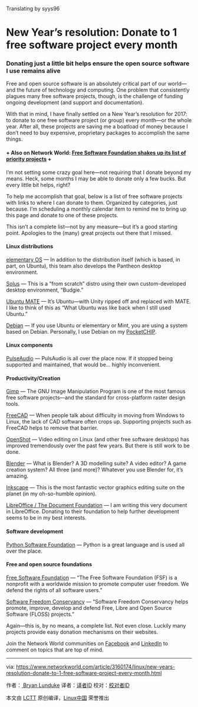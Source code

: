 Translating by syys96

New Year’s resolution: Donate to 1 free software project every month
============================================================

### Donating just a little bit helps ensure the open source software I use remains alive

Free and open source software is an absolutely critical part of our world—and the future of technology and computing. One problem that consistently plagues many free software projects, though, is the challenge of funding ongoing development (and support and documentation). 

With that in mind, I have finally settled on a New Year’s resolution for 2017: to donate to one free software project (or group) every month—or the whole year. After all, these projects are saving me a boatload of money because I don’t need to buy expensive, proprietary packages to accomplish the same things.

#### + Also on Network World: [Free Software Foundation shakes up its list of priority projects][19] +

I’m not setting some crazy goal here—not requiring that I donate beyond my means. Heck, some months I may be able to donate only a few bucks. But every little bit helps, right? 

To help me accomplish that goal, below is a list of free software projects with links to where I can donate to them. Organized by categories, just because. I’m scheduling a monthly calendar item to remind me to bring up this page and donate to one of these projects. 

This isn’t a complete list—not by any measure—but it’s a good starting point. Apologies to the (many) great projects out there that I missed.

#### Linux distributions 

[elementary OS][20] — In addition to the distribution itself (which is based, in part, on Ubuntu), this team also develops the Pantheon desktop environment. 

[Solus][21] — This is a “from scratch” distro using their own custom-developed desktop environment, “Budgie.” 

[Ubuntu MATE][22] — It’s Ubuntu—with Unity ripped off and replaced with MATE. I like to think of this as “What Ubuntu was like back when I still used Ubuntu.” 

[Debian][23] — If you use Ubuntu or elementary or Mint, you are using a system based on Debian. Personally, I use Debian on my [PocketCHIP][24].

#### Linux components 

[PulseAudio][25] — PulsAudio is all over the place now. If it stopped being supported and maintained, that would be… highly inconvenient. 

#### Productivity/Creation 

[Gimp][26] — The GNU Image Manipulation Program is one of the most famous free software projects—and the standard for cross-platform raster design tools. 

[FreeCAD][27] — When people talk about difficulty in moving from Windows to Linux, the lack of CAD software often crops up. Supporting projects such as FreeCAD helps to remove that barrier. 

[OpenShot][28] — Video editing on Linux (and other free software desktops) has improved tremendously over the past few years. But there is still work to be done. 

[Blender][29] — What is Blender? A 3D modelling suite? A video editor? A game creation system? All three (and more)? Whatever you use Blender for, it’s amazing. 

[Inkscape][30] — This is the most fantastic vector graphics editing suite on the planet (in my oh-so-humble opinion). 

[LibreOffice / The Document Foundation][31] — I am writing this very document in LibreOffice. Donating to their foundation to help further development seems to be in my best interests. 

#### Software development 

[Python Software Foundation][32] — Python is a great language and is used all over the place. 

#### Free and open source foundations 

[Free Software Foundation][33] — “The Free Software Foundation (FSF) is a nonprofit with a worldwide mission to promote computer user freedom. We defend the rights of all software users.” 

[Software Freedom Conservancy][34] — “Software Freedom Conservancy helps promote, improve, develop and defend Free, Libre and Open Source Software (FLOSS) projects.” 

Again—this is, by no means, a complete list. Not even close. Luckily many projects provide easy donation mechanisms on their websites.

Join the Network World communities on [Facebook][17] and [LinkedIn][18] to comment on topics that are top of mind.

--------------------------------------------------------------------------------

via: https://www.networkworld.com/article/3160174/linux/new-years-resolution-donate-to-1-free-software-project-every-month.html

作者：[  Bryan Lunduke][a]
译者：[译者ID](https://github.com/译者ID)
校对：[校对者ID](https://github.com/校对者ID)

本文由 [LCTT](https://github.com/LCTT/TranslateProject) 原创编译，[Linux中国](https://linux.cn/) 荣誉推出

[a]:https://www.networkworld.com/author/Bryan-Lunduke/
[1]:https://www.networkworld.com/article/3143583/linux/linux-y-things-i-am-thankful-for.html
[2]:https://www.networkworld.com/article/3152745/linux/5-rock-solid-linux-distros-for-developers.html
[3]:https://www.networkworld.com/article/3130760/open-source-tools/elementary-os-04-review-and-interview-with-the-founder.html
[4]:https://www.networkworld.com/video/51206/solo-drone-has-linux-smarts-gopro-mount
[5]:https://twitter.com/intent/tweet?url=https%3A%2F%2Fwww.networkworld.com%2Farticle%2F3160174%2Flinux%2Fnew-years-resolution-donate-to-1-free-software-project-every-month.html&via=networkworld&text=New+Year%E2%80%99s+resolution%3A+Donate+to+1+free+software+project+every+month
[6]:https://www.facebook.com/sharer/sharer.php?u=https%3A%2F%2Fwww.networkworld.com%2Farticle%2F3160174%2Flinux%2Fnew-years-resolution-donate-to-1-free-software-project-every-month.html
[7]:http://www.linkedin.com/shareArticle?url=https%3A%2F%2Fwww.networkworld.com%2Farticle%2F3160174%2Flinux%2Fnew-years-resolution-donate-to-1-free-software-project-every-month.html&title=New+Year%E2%80%99s+resolution%3A+Donate+to+1+free+software+project+every+month
[8]:https://plus.google.com/share?url=https%3A%2F%2Fwww.networkworld.com%2Farticle%2F3160174%2Flinux%2Fnew-years-resolution-donate-to-1-free-software-project-every-month.html
[9]:http://reddit.com/submit?url=https%3A%2F%2Fwww.networkworld.com%2Farticle%2F3160174%2Flinux%2Fnew-years-resolution-donate-to-1-free-software-project-every-month.html&title=New+Year%E2%80%99s+resolution%3A+Donate+to+1+free+software+project+every+month
[10]:http://www.stumbleupon.com/submit?url=https%3A%2F%2Fwww.networkworld.com%2Farticle%2F3160174%2Flinux%2Fnew-years-resolution-donate-to-1-free-software-project-every-month.html
[11]:https://www.networkworld.com/article/3160174/linux/new-years-resolution-donate-to-1-free-software-project-every-month.html#email
[12]:https://www.networkworld.com/article/3143583/linux/linux-y-things-i-am-thankful-for.html
[13]:https://www.networkworld.com/article/3152745/linux/5-rock-solid-linux-distros-for-developers.html
[14]:https://www.networkworld.com/article/3130760/open-source-tools/elementary-os-04-review-and-interview-with-the-founder.html
[15]:https://www.networkworld.com/video/51206/solo-drone-has-linux-smarts-gopro-mount
[16]:https://www.networkworld.com/video/51206/solo-drone-has-linux-smarts-gopro-mount
[17]:https://www.facebook.com/NetworkWorld/
[18]:https://www.linkedin.com/company/network-world
[19]:http://www.networkworld.com/article/3158685/open-source-tools/free-software-foundation-shakes-up-its-list-of-priority-projects.html
[20]:https://www.patreon.com/elementary
[21]:https://www.patreon.com/solus
[22]:https://www.patreon.com/ubuntu_mate
[23]:https://www.debian.org/donations
[24]:http://www.networkworld.com/article/3157210/linux/review-pocketchipsuper-cheap-linux-terminal-that-fits-in-your-pocket.html
[25]:https://www.patreon.com/tanuk
[26]:https://www.gimp.org/donating/
[27]:https://www.patreon.com/yorikvanhavre
[28]:https://www.patreon.com/openshot
[29]:https://www.blender.org/foundation/donation-payment/
[30]:https://inkscape.org/en/support-us/donate/
[31]:https://www.libreoffice.org/donate/
[32]:https://www.python.org/psf/donations/
[33]:http://www.fsf.org/associate/
[34]:https://sfconservancy.org/supporter/

